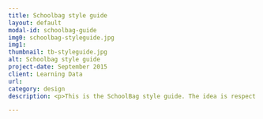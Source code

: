 ```yaml
---
title: Schoolbag style guide
layout: default
modal-id: schoolbag-guide
img0: schoolbag-styleguide.jpg
img1: 
thumbnail: tb-styleguide.jpg
alt: Schoolbag style guide
project-date: September 2015
client: Learning Data
url: 
category: design
description: <p>This is the SchoolBag style guide. The idea is respect the style avoiding creating style do not means schoolbag, wrong design implementation and it could used as a manual.</p><p>It’s keep the system consistent, clean and useful. We use research users and do changes on the system, sometimes it’s affect the style guide based on these feedbacks, for that reason is so important keep the style consistent.</p>

---
```

